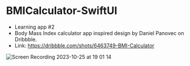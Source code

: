 # BMICalculator-SwiftUI

- Learning app #2
- Body Mass Index calculator app inspired design by Daniel Panovec on Dribbble.
- Link: https://dribbble.com/shots/6463749-BMI-Calculator

![Screen Recording 2023-10-25 at 19 01 14](https://github.com/GosutoDev/BMICalculator-SwiftUI/assets/130918563/b57f49d8-c862-435b-9265-ad51de648061)
